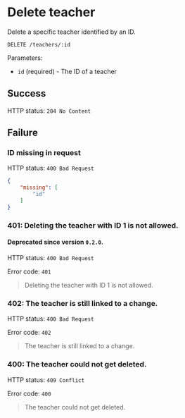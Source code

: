 # Delete teacher

Delete a specific teacher identified by an ID.

```
DELETE /teachers/:id
```

Parameters:

- `id` (required) - The ID of a teacher

## Success

HTTP status: `204 No Content`

## Failure

### ID missing in request

HTTP status: `400 Bad Request`

```json
{
	"missing": [
		"id"
	]
}
```

### 401: Deleting the teacher with ID 1 is not allowed.

#### Deprecated since version `0.2.0`.

HTTP status: `400 Bad Request`

Error code: `401`
> Deleting the teacher with ID 1 is not allowed.

### 402: The teacher is still linked to a change.

HTTP status: `400 Bad Request`

Error code: `402`
> The teacher is still linked to a change.

### 400: The teacher could not get deleted.

HTTP status: `409 Conflict`

Error code: `400`
> The teacher could not get deleted.
